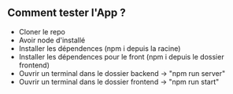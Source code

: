 ## Comment tester l'App ?
- Cloner le repo
- Avoir node d'installé
- Installer les dépendences (npm i depuis la racine)
- Installer les dépendences pour le front (npm i depuis le dossier frontend)
- Ouvrir un terminal dans le dossier backend -> "npm run server"
- Ouvrir un terminal dans le dossier frontend -> "npm run start"
